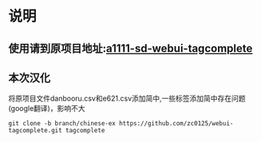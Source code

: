 # 说明
## 使用请到原项目地址:[a1111-sd-webui-tagcomplete](https://github.com/DominikDoom/a1111-sd-webui-tagcomplete)

## 本次汉化

将原项目文件danbooru.csv和e621.csv添加简中,一些标签添加简中存在问题(google翻译)，影响不大

```
git clone -b branch/chinese-ex https://github.com/zc0125/webui-tagcomplete.git tagcomplete
```
